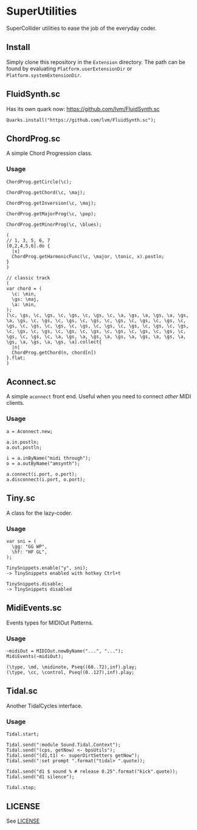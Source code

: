 # SuperUtilities

SuperCollider utilities to ease the job of the everyday coder.

## Install

Simply clone this repository in the `Extension` directory.
The path can be found by evaluating `Platform.userExtensionDir` or `Platform.systemExtensionDir`.


## FluidSynth.sc

Has its own quark now: https://github.com/lvm/FluidSynth.sc

```
Quarks.install("https://github.com/lvm/FluidSynth.sc");
```

## ChordProg.sc

A simple Chord Progression class.

### Usage

```
ChordProg.getCircle(\c);

ChordProg.getChord(\c, \maj);

ChordProg.getInversion(\c, \maj);

ChordProg.getMajorProg(\c, \pop);

ChordProg.getMinorProg(\c, \blues);

(
// 1, 3, 5, 6, 7
[0,2,4,5,6].do { 
  |x|
  ChordProg.getHarmonicFunc(\c, \major, \tonic, x).postln;
}
)

// classic track
(
var chord = (
  \c: \min,
  \gs: \maj,
  \a: \min,
);
[\c, \gs, \c, \gs, \c, \gs, \c, \gs, \c, \a, \gs, \a, \gs, \a, \gs, \a, \gs, \c, \gs, \c, \gs, \c, \gs, \c, \gs, \c, \gs, \c, \gs, \c, \gs, \c, \gs, \c, \gs, \c, \gs, \c, \gs, \c, \gs, \c, \gs, \c, \gs, \c, \gs, \c, \gs, \c, \gs, \c, \gs, \c, \gs, \c, \gs, \c, \gs, \c, \gs, \c, \gs, \c, \a, \gs, \a, \gs, \a, \gs, \a, \gs, \a, \gs, \a, \gs, \a, \gs, \a, \gs, \a].collect{ 
  |n|
  ChordProg.getChord(n, chord[n])
}.flat;
)

```

## Aconnect.sc

A simple `aconnect` front end. Useful when you need to connect _other_ MIDI clients.

### Usage

```
a = Aconnect.new;

a.in.postln;
a.out.postln;

i = a.inByName("midi through");
o = a.outByName("amsynth");

a.connect(i.port, o.port);
a.disconnect(i.port, o.port);
```


## Tiny.sc

A class for the lazy-coder.

### Usage

```
var sni = (
  \gg: "GG WP",
  \hf: "HF GL",
);
```

```
TinySnippets.enable("y", sni);
-> TinySnippets enabled with hotkey Ctrl+t
```

```
TinySnippets.disable;
-> TinySnippets disabled
```

## MidiEvents.sc
Events types for MIDIOut Patterns.

### Usage

```
~midiOut = MIDIOut.newByName("...", "...");
MidiEvents(~midiOut);
        
(\type, \md, \midinote, Pseq((60..72),inf).play;
(\type, \cc, \control, Pseq((0..127),inf).play;
```        

## Tidal.sc

Another TidalCycles interface.

### Usage

```
Tidal.start;

Tidal.send(":module Sound.Tidal.Context");
Tidal.send("(cps, getNow) <- bpsUtils");
Tidal.send("(d1,t1) <- superDirtSetters getNow");
Tidal.send(":set prompt ".format("tidal> ".quote));

Tidal.send("d1 $ sound % # release 0.25".format("kick".quote));
Tidal.send("d1 silence");

Tidal.stop;
```

## LICENSE

See [LICENSE](LICENSE)
